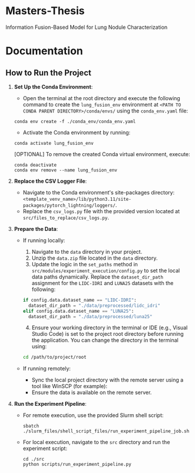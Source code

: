 # Masters-Thesis
Information Fusion-Based Model for Lung Nodule Characterization
# Documentation

## How to Run the Project

1. **Set Up the Conda Environment**:
    - Open the terminal at the root directory and execute the following command to create the `lung_fusion_env` environment at `<PATH TO CONDA PARENT DIRECTORY>/conda/envs/` using the `conda_env.yaml` file:

    ```commandline
    conda env create -f ./conda_env/conda_env.yaml
    ```

    - Activate the Conda environment by running:

    ```commandline
    conda activate lung_fusion_env
    ```

    [OPTIONAL] To remove the created Conda virtual environment, execute:

    ```commandline
    conda deactivate
    conda env remove --name lung_fusion_env
    ```

2. **Replace the CSV Logger File**:
    - Navigate to the Conda environment's site-packages directory:
      `<template_venv_name>/lib/python3.11/site-packages/pytorch_lightning/loggers/`.
    - Replace the `csv_logs.py` file with the provided version located at `src/files_to_replace/csv_logs.py`.

3. **Prepare the Data**:
    - If running locally:
      1. Navigate to the `data` directory in your project.
      2. Unzip the `data.zip` file located in the `data` directory.
      3. Update the logic in the `set_paths` method in `src/modules/experiment_execution/config.py` to set the local data paths dynamically. Replace the `dataset_dir_path` assignment for the `LIDC-IDRI` and `LUNA25` datasets with the following:

      ```python
      if config.data.dataset_name == "LIDC-IDRI":
        dataset_dir_path = "./data/preprocessed/lidc_idri"
      elif config.data.dataset_name == "LUNA25":
        dataset_dir_path = "./data/preprocessed/luna25"
      ```

      4. Ensure your working directory in the terminal or IDE (e.g., Visual Studio Code) is set to the project root directory before running the application. You can change the directory in the terminal using:
      ```bash
      cd /path/to/project/root
      ```
    - If running remotely:
        - Sync the local project directory with the remote server using a tool like WinSCP (for example):
        - Ensure the data is available on the remote server.

4. **Run the Experiment Pipeline**:
    - For remote execution, use the provided Slurm shell script:
      ```commandline
      sbatch ./slurm_files/shell_script_files/run_experiment_pipeline_job.sh
      ```
    - For local execution, navigate to the `src` directory and run the experiment script:
      ```commandline
      cd ./src
      python scripts/run_experiment_pipeline.py
      ```